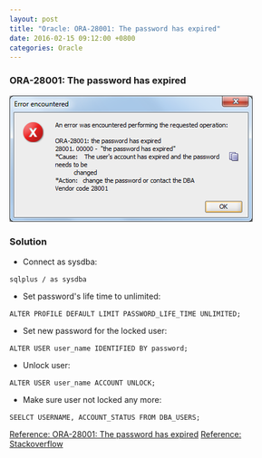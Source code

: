 ```yaml
---
layout: post
title: "Oracle: ORA-28001: The password has expired"
date: 2016-02-15 09:12:00 +0800
categories: Oracle
---
```

### ORA-28001: The password has expired
![Oracle ORA-28001](/images/oracle-error/ora-28001_error.png)

### Solution
* Connect as sysdba:

~~~
sqlplus / as sysdba
~~~

* Set password's life time to unlimited:

~~~
ALTER PROFILE DEFAULT LIMIT PASSWORD_LIFE_TIME UNLIMITED;
~~~

* Set new password for the locked user:

~~~
ALTER USER user_name IDENTIFIED BY password;
~~~

* Unlock user:

~~~
ALTER USER user_name ACCOUNT UNLOCK;
~~~

* Make sure user not locked any more:

~~~
SEELCT USERNAME, ACCOUNT_STATUS FROM DBA_USERS;
~~~

[Reference: ORA-28001: The password has expired](https://hecpv.wordpress.com/2014/10/16/how-to-solve-ora-28001-the-password-has-expired/)
[Reference: Stackoverflow](http://stackoverflow.com/questions/16870466/change-password-in-sql-developer-after-ora-28001-the-password-has-expired)
